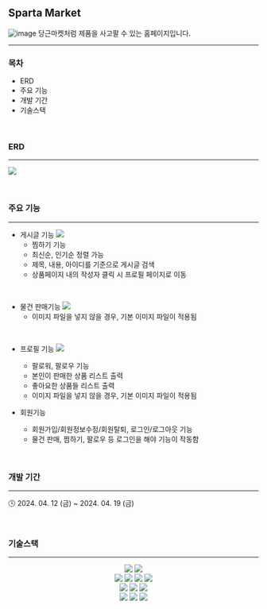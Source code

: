 ## Sparta Market
![image](https://github.com/xogns3725/spartamarket/assets/76471333/c446f9b9-6725-43b0-9372-95c80f619ae1)
당근마켓처럼 제품을 사고팔 수 있는 홈페이지입니다.

--- 
### 목차
- ERD
- 주요 기능
- 개발 기간
- 기술스택

<br>

### ERD
---
![](https://velog.velcdn.com/images/xogns3725/post/5b7f658b-4ff3-4864-b27d-cbadf7cc832f/image.png)

<br>

### 주요 기능
---
- 게시글 기능
![](https://velog.velcdn.com/images/xogns3725/post/e8848525-7237-4d77-9128-c6157ab36a5e/image.png)
    - 찜하기 기능
    - 최신순, 인기순 정렬 가능
    - 제목, 내용, 아이디를 기준으로 게시글 검색
    - 상품페이지 내의 작성자 클릭 시 프로필 페이지로 이동

<br>

- 물건 판매기능
![](https://velog.velcdn.com/images/xogns3725/post/79499bd5-445c-49eb-8068-fe203655af7a/image.png)
    - 이미지 파일을 넣지 않을 경우, 기본 이미지 파일이 적용됨

<br>

- 프로필 기능
![](https://velog.velcdn.com/images/xogns3725/post/39844e4f-eca6-4c57-b4fa-bb7d384f1221/image.png)
    - 팔로워, 팔로우 기능
    - 본인이 판매한 상품 리스트 출력
    - 좋아요한 상품들 리스트 출력
    - 이미지 파일을 넣지 않을 경우, 기본 이미지 파일이 적용됨
    

- 회원기능
    - 회원가입/회원정보수정/회원탈퇴, 로그인/로그아웃 기능
    - 물건 판매, 찜하기, 팔로우 등 로그인을 해야 기능이 작동함
    

<br>

### 개발 기간
---
🕓 2024. 04. 12 (금) ~ 2024. 04. 19 (금)

<br>

### 기술스택
---
<div align="center">
<img src="https://img.shields.io/badge/python-3776AB?style=for-the-badge&logo=python&logoColor=white">
<img src="https://img.shields.io/badge/diagrams-F08705?style=for-the-badge&logo=diagrams.net&logoColor=white">
<br>
<img src="https://img.shields.io/badge/html5-E34F26?style=for-the-badge&logo=html5&logoColor=white">
<img src="https://img.shields.io/badge/css-1572B6?style=for-the-badge&logo=css3&logoColor=white">
<img src="https://img.shields.io/badge/javascript-F7DF1E?style=for-the-badge&logo=javascript&logoColor=black">
<img src="https://img.shields.io/badge/bootstrap-7952B3?style=for-the-badge&logo=bootstrap&logoColor=white">
<br>
<img src="https://img.shields.io/badge/git-F05032?style=for-the-badge&logo=git&logoColor=white">
<img src="https://img.shields.io/badge/github-181717?style=for-the-badge&logo=github&logoColor=white">
<img src="https://img.shields.io/badge/Slack-4A154B?style=for-the-badge&logo=Slack&logoColor=white">
<br>
<img src="https://img.shields.io/badge/notion-000000?style=for-the-badge&logo=notion&logoColor=white">
<img src="https://img.shields.io/badge/google-sheets-34A853?style=for-the-badge&logo=google-sheets&logoColor=white">
<img src="https://img.shields.io/badge/figma-F24E1E?style=for-the-badge&logo=figma&logoColor=white">
</div>